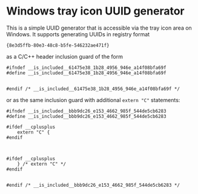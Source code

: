 # Windows tray icon UUID generator

This is a simple UUID generator that is accessible via the
tray icon area on Windows. It supports generating UUIDs in
registry format

```
{8e3d5ffb-80e3-48c8-b5fe-546232ae471f}
```

as a C/C++ header inclusion guard of the form

```
#ifndef __is_included__61475e38_1b28_4956_946e_a14f08bfa69f
#define __is_included__61475e38_1b28_4956_946e_a14f08bfa69f


#endif /* __is_included__61475e38_1b28_4956_946e_a14f08bfa69f */
```

or as the same inclusion guard with additional `extern "C"`
statements:

```
#ifndef __is_included__bbb9dc26_e153_4662_985f_544de5cb6283
#define __is_included__bbb9dc26_e153_4662_985f_544de5cb6283

#ifdef __cplusplus
	extern "C" {
#endif



#ifdef __cplusplus
	} /* extern "C" */
#endif


#endif /* __is_included__bbb9dc26_e153_4662_985f_544de5cb6283 */
```